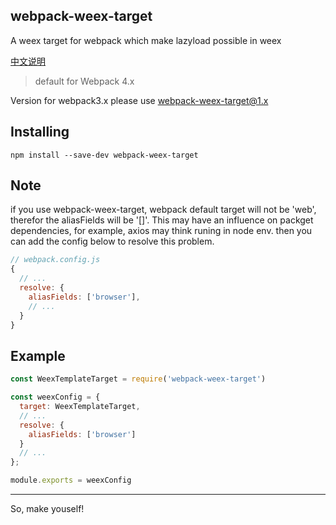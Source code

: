 webpack-weex-target
---
A weex target for webpack which make lazyload possible in weex

[中文说明](./README_CN.md)

> default for Webpack 4.x

Version for webpack3.x please use [webpack-weex-target@1.x](https://github.com/iquejay/webpack-weex-target/tree/webpack3)

## Installing
```
npm install --save-dev webpack-weex-target
```

## Note
if you use webpack-weex-target, webpack default target will not be 'web', therefor the aliasFields will be '[]'.
This may have an influence on packget dependencies, for example, axios may think runing in node env.
then you can add the config below to resolve this problem.
```js
// webpack.config.js
{
  // ...
  resolve: {
    aliasFields: ['browser'],
    // ...
  }
}
```

## Example
```js
const WeexTemplateTarget = require('webpack-weex-target')

const weexConfig = {
  target: WeexTemplateTarget,
  // ...
  resolve: {
    aliasFields: ['browser']
  }
  // ...
};

module.exports = weexConfig
```

-----
So, make youself!